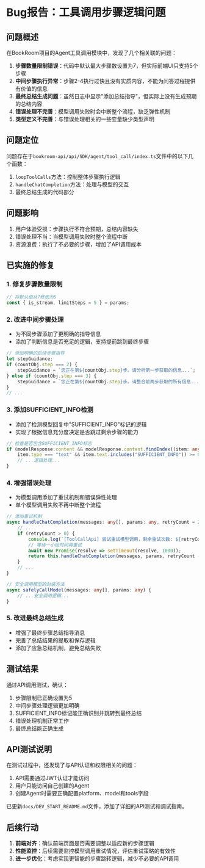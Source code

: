 # Bug报告：工具调用步骤逻辑问题

## 问题概述
在BookRoom项目的Agent工具调用模块中，发现了几个相关联的问题：

1. **步骤数量限制错误**：代码中默认最大步骤数设置为7，但实际前端UI只支持5个步骤
2. **中间步骤执行异常**：步骤2-4执行过快且没有实质内容，不能为问答过程提供有价值的信息
3. **最终总结生成问题**：虽然日志中显示"添加总结指导"，但实际上没有生成预期的总结内容
4. **错误处理不完善**：模型调用失败时会中断整个流程，缺乏弹性机制
5. **类型定义不完善**：与错误处理相关的一些变量缺少类型声明

## 问题定位
问题存在于`bookroom-api/api/SDK/agent/tool_call/index.ts`文件中的以下几个函数：

1. `loopToolCalls`方法：控制整体步骤执行逻辑
2. `handleChatCompletion`方法：处理与模型的交互
3. 最终总结生成的代码部分

## 问题影响
1. 用户体验受损：步骤执行不符合预期，总结内容缺失
2. 错误处理不当：当模型调用失败时整个流程中断
3. 资源浪费：执行了不必要的步骤，增加了API调用成本

## 已实施的修复

### 1. 修复步骤数量限制
```typescript
// 将默认值从7修改为5
const { is_stream, limitSteps = 5 } = params;
```

### 2. 改进中间步骤处理
- 为不同步骤添加了更明确的指导信息
- 添加了判断信息是否充足的逻辑，支持提前跳到最终步骤
```typescript
// 添加明确的后续步骤指导
let stepGuidance;
if (countObj.step === 2) {
    stepGuidance = `您正在第${countObj.step}步。请分析第一步获取的信息...`;
} else if (countObj.step === 3) {
    stepGuidance = `您正在第${countObj.step}步。请整合前两步获取的所有信息...`;
} 
// ...
```

### 3. 添加SUFFICIENT_INFO检测
- 添加了检测模型回复中"SUFFICIENT_INFO"标记的逻辑
- 实现了根据信息充分度决定是否跳过剩余步骤的能力
```typescript
// 检查是否包含SUFFICIENT_INFO标志
if (modelResponse.content && modelResponse.content.findIndex((item: any) => 
    item.type === "text" && item.text.includes("SUFFICIENT_INFO")) >= 0) {
    // ...逻辑处理...
}
```

### 4. 增强错误处理
- 为模型调用添加了重试机制和错误弹性处理
- 单个模型调用失败不再中断整个流程
```typescript
// 添加重试机制
async handleChatCompletion(messages: any[], params: any, retryCount = 2): Promise<any> {
    // ...
    if (retryCount > 0) {
        console.log(`[ToolCallApi] 尝试重试模型调用，剩余重试次数: ${retryCount - 1}`);
        // 等待一小段时间再重试
        await new Promise(resolve => setTimeout(resolve, 1000));
        return this.handleChatCompletion(messages, params, retryCount - 1);
    }
    // ...
}

// 安全调用模型的封装方法
async safelyCallModel(messages: any[], params: any) {
    // ...安全调用逻辑...
}
```

### 5. 改进最终总结生成
- 增强了最终步骤总结指导消息
- 完善了总结结果的提取和保存逻辑
- 添加了应急总结机制，避免总结失败

## 测试结果
通过API调用测试，确认：
1. 步骤限制已正确设置为5
2. 中间步骤处理逻辑更加明确
3. SUFFICIENT_INFO标记能正确识别并跳转到最终总结
4. 错误处理机制正常工作
5. 最终总结能正确生成

## API测试说明
在测试过程中，还发现了与API认证和权限相关的问题：
1. API需要通过JWT认证才能访问
2. 用户只能访问自己创建的Agent
3. 创建Agent时需要正确配置platform、model和tools字段

已更新`docs/DEV_START_README.md`文件，添加了详细的API测试和调试指南。

## 后续行动
1. **前端对齐**：确认前端页面是否需要调整以适应新的步骤逻辑
2. **性能监控**：后续需要监控模型调用重试情况，评估重试策略的有效性
3. **进一步优化**：考虑实现更智能的步骤跳转逻辑，减少不必要的API调用 